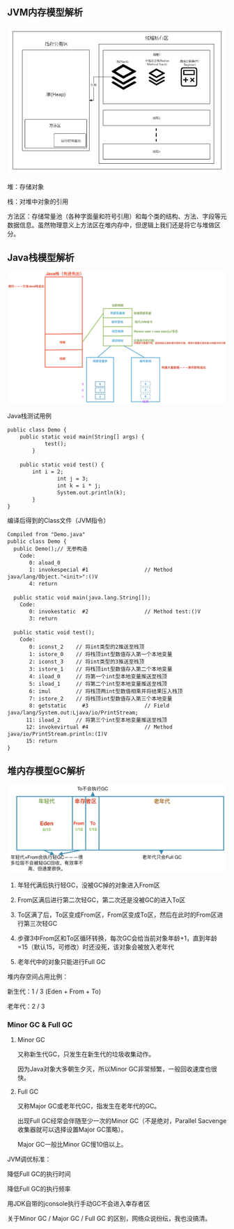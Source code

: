 ## JVM内存模型解析

![JVM.png](sequence%20diag%20BuildDashboard%20%281%29.png)

堆：存储对象

栈：对堆中对象的引用

方法区：存储常量池（各种字面量和符号引用）和每个类的结构、方法、字段等元数据信息。虽然物理意义上方法区在堆内存中，但逻辑上我们还是将它与堆做区分。

## Java栈模型解析

![alt text](Stack.png)

Java栈测试用例

```auto
public class Demo {
    public static void main(String[] args) {
			test();
		}

    public static void test() {
        int i = 2;
				int j = 3;
				int k = i * j;
				System.out.println(k);
		}
}
```

编译后得到的Class文件（JVM指令）

```auto
Compiled from "Demo.java"
public class Demo {
  public Demo();// 无参构造
    Code:
       0: aload_0
       1: invokespecial #1                  // Method java/lang/Object."<init>":()V
       4: return

  public static void main(java.lang.String[]);
    Code:
       0: invokestatic  #2                  // Method test:()V
       3: return

  public static void test();
    Code:
       0: iconst_2    // 将int类型的2推送至栈顶
       1: istore_0    // 将栈顶int型数值存入第一个本地变量
       2: iconst_3    // 将int类型的3推送至栈顶
       3: istore_1    // 将栈顶int型数值存入第二个本地变量
       4: iload_0     // 将第一个int型本地变量推送至栈顶
       5: iload_1     // 将第二个int型本地变量推送至栈顶
       6: imul        // 将栈顶两int型数值相乘并将结果压入栈顶
       7: istore_2    // 将栈顶int型数值存入第三个本地变量
       8: getstatic     #3                  // Field java/lang/System.out:Ljava/io/PrintStream;
      11: iload_2     // 将第三个int型本地变量推送至栈顶
      12: invokevirtual #4                  // Method java/io/PrintStream.println:(I)V
      15: return
}
```

## 堆内存模型GC解析

![alt text](GC.png)

1.  年轻代满后执行轻GC，没被GC掉的对象进入From区

2.  From区满后进行第二次轻GC，第二次还是没被GC的进入To区

3.  To区满了后，To区变成From区，From区变成To区，然后在此时的From区进行第三次轻GC

4.  步骤3中From区和To区循环转换，每次GC会给当前对象年龄+1，直到年龄=15（默认15，可修改）时还没死，该对象会被放入老年代

5.  老年代中的对象只能进行Full GC

堆内存空间占用比例：

新生代：1 / 3 (Eden + From + To)

老年代：2 / 3

### Minor GC & Full GC

1.  Minor GC
    
    又称新生代GC，只发生在新生代的垃圾收集动作。
    
    因为Java对象大多朝生夕灭，所以Minor GC非常频繁，一般回收速度也很快。
    

2.  Full GC
    
    又称Major GC或老年代GC，指发生在老年代的GC。
    
    出现Full GC经常会伴随至少一次的Minor GC（不是绝对，Parallel Sacvenge收集器就可以选择设置Major GC策略）。
    
    Major GC一般比Minor GC慢10倍以上。
    

JVM调优标准：

降低Full GC的执行时间

降低Full GC的执行频率

用JDK自带的jconsole执行手动GC不会进入幸存者区

关于Minor GC / Major GC / Full GC 的区别，网络众说纷纭，我也没搞清。
